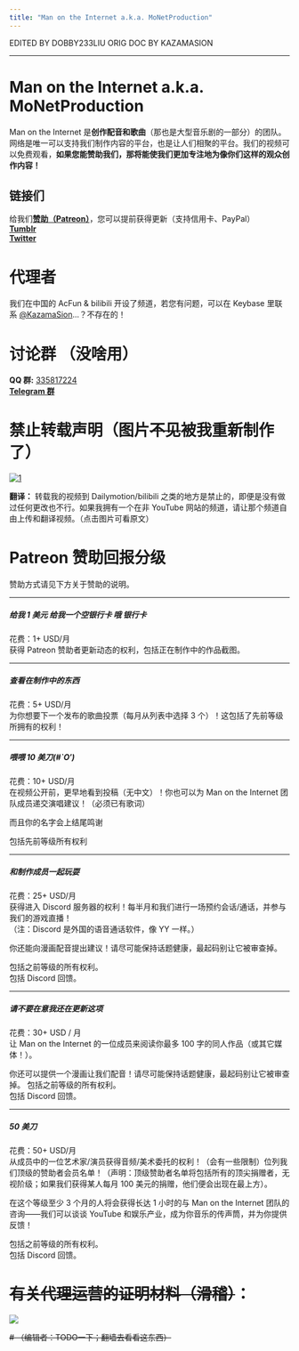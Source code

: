 ```yaml
---
title: "Man on the Internet a.k.a. MoNetProduction"
---
```




EDITED BY DOBBY233LIU ORIG DOC BY KAZAMASION


----------------------

# Man on the Internet a.k.a. MoNetProduction

Man on the Internet 是**创作配音和歌曲**（那也是大型音乐剧的一部分）的团队。网络是唯一可以支持我们制作内容的平台，也是让人们相聚的平台。我们的视频可以免费观看，**如果您能赞助我们，那将能使我们更加专注地为像你们这样的观众创作内容！**  

## 链接们

给我们[**赞助（Patreon）**](https://www.patreon.com/manontheinternet)，您可以提前获得更新（支持信用卡、PayPal）           
[**Tumblr**](http://manontheinternet.tumblr.com/)                 
[**Twitter**](https://twitter.com/monetproduction)  
  
# 代理者

我们在中国的 AcFun & bilibili 开设了频道，若您有问题，可以在 Keybase 里联系 [@KazamaSion](https://keybase.io/kazamasion)...？不存在的！  

# 讨论群 （没啥用）
**QQ 群:** [335817224](https://shang.qq.com/wpa/qunwpa?idkey=c6a1a69137acdcb4918df6405d31295211ae1cc7c5177362268d4f2fa59f10ce)     
[**Telegram 群**](https://t.me/zh_groups_bot?start=getdetail=-1001070205517)  

# 禁止转载声明（图片~~不见~~被我重新制作了）  
[![1](https://github.com/Dobby233Liu/dobby233liu.github.io/raw/master/About_Man_on_the_Internet-CN/Screenshot_2018-02-03-16-29-26_comp_comp.png)](https://www.youtube.com/channel/UCkWuZ0UvpVzJ2d9n11bQpmA/about)

**翻译：** 转载我的视频到 Dailymotion/bilibili 之类的地方是禁止的，即便是没有做过任何更改也不行。如果我拥有一个在非 YouTube 网站的频道，请让那个频道自由上传和翻译视频。（点击图片可看原文）  

# Patreon 赞助回报分级

赞助方式请见下方关于赞助的说明。

----------

##### 给我 1 美元 给我一个空银行卡 哦 银行卡  
花费：1+ USD/月  
获得 Patreon 赞助者更新动态的权利，包括正在制作中的作品截图。  

----------

##### 查看在制作中的东西  
花费：5+ USD/月  
为你想要下一个发布的歌曲投票（每月从列表中选择 3 个）！这包括了先前等级所拥有的权利！  

----------

##### 喂喂 10 美刀(#\`O′)  
花费：10+ USD/月  
在视频公开前，更早地看到投稿（无中文）！你也可以为 Man on the Internet 团队成员递交演唱建议！（必须已有歌词）  
  
而且你的名字会上结尾鸣谢  
  
包括先前等级所有权利  

----------

##### 和制作成员一起玩耍  
花费：25+ USD/月  
获得进入 Discord 服务器的权利！每半月和我们进行一场预约会话/通话，并参与我们的游戏直播！  
（注：Discord 是外国的语音通话软件，像 YY 一样。）  
  
你还能向漫画配音提出建议！请尽可能保持话题健康，最起码别让它被审查掉。  
  
包括之前等级的所有权利。  
包括 Discord 回馈。  

----------

##### 请不要在意我还在更新这项  
花费：30+ USD / 月  
让 Man on the Internet 的一位成员来阅读你最多 100 字的同人作品（或其它媒体！）。

你还可以提供一个漫画让我们配音！请尽可能保持话题健康，最起码别让它被审查掉。
包括之前等级的所有权利。  
包括 Discord 回馈。  

----------

##### 50 美刀  
花费：50+ USD/月  
从成员中的一位艺术家/演员获得音频/美术委托的权利！（会有一些限制）位列我们顶级的赞助者会员名单！（声明：顶级赞助者名单将包括所有的顶尖捐赠者，无视阶级；如果我们获得某人每月 100 美元的捐赠，他们便会出现在最上方）。  
  
在这个等级至少 3 个月的人将会获得长达 1 小时的与 Man on the Internet 团队的咨询——我们可以谈谈 YouTube 和娱乐产业，成为你音乐的传声筒，并为你提供反馈！  

包括之前等级的所有权利。  
包括 Discord 回馈。  


# **~~有关代理运营的证明材料（滑稽）~~：**  

[![](https://github.com/Dobby233Liu/dobby233liu.github.io/raw/master/About_Man_on_the_Internet-CN/Screenshot_2018-02-03-16-22-31_comp_comp.png)](https://www.patreon.com/posts/11784911)

~~# （编辑者：TODO一下；翻墙去看看这东西）~~
